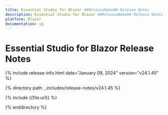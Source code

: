 ```yaml
---
title: Essential Studio for Blazor ##ReleaseName## Release Notes  
description: Essential Studio for Blazor ##ReleaseName## Release Notes  
platform: Blazor
documentation: ug
---
```


# Essential Studio for Blazor  Release Notes  

{% include release-info.html date="January 09, 2024"  version="v24.1.45" %} 

{% directory path: _includes/release-notes/v24.1.45 %}

{% include {{file.url}} %}

{% enddirectory %}